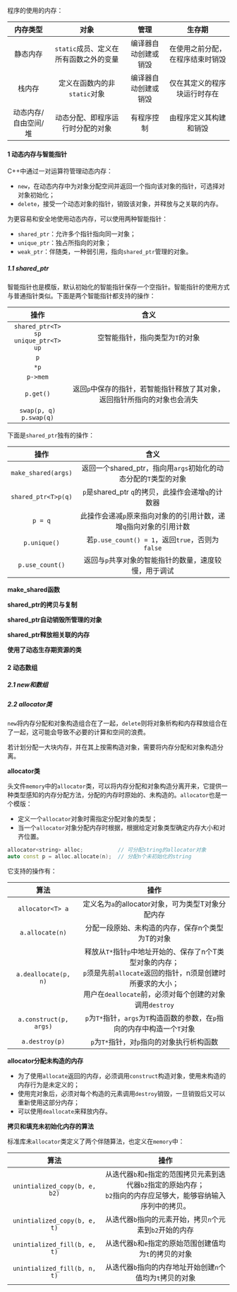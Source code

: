 程序的使用的内存：

|       内存类型       |                  对象                  |         管理         |              生存期              |
| :------------------: | :------------------------------------: | :------------------: | :------------------------------: |
|       静态内存       | `static`成员、定义在所有函数之外的变量 | 编译器自动创建或销毁 | 在使用之前分配，在程序结束时销毁 |
|        栈内存        |      定义在函数内的非`static`对象      | 编译器自动创建或销毁 |   仅在其定义的程序块运行时存在   |
| 动态内存/自由空间/堆 |    动态分配、即程序运行时分配的对象    |      有程序控制      |      由程序定义其构建和销毁      |



#### 1 动态内存与智能指针

C++中通过一对运算符管理动态内存：

- `new`，在动态内存中为对象分配空间并返回一个指向该对象的指针，可选择对对象初始化；
- `delete`，接受一个动态对象的指针，销毁该对象，并释放与之关联的内存。

为更容易和安全地使用动态内存，可以使用两种智能指针：

- `shared_ptr`：允许多个指针指向同一对象；
- `unique_ptr`：独占所指向的对象；
- `weak_ptr`：伴随类，一种弱引用，指向`shared_ptr`管理的对象。

##### 1.1 shared_ptr

智能指针也是模版，默认初始化的智能指针保存一个空指针。智能指针的使用方式与普通指针类似。下面是两个智能指针都支持的操作：

|                    操作                    |                             含义                             |
| :----------------------------------------: | :----------------------------------------------------------: |
| `shared_ptr<T> sp`<br />`unique_ptr<T> up` |               空智能指针，指向类型为`T`的对象                |
|                    `p`                     |                                                              |
|                    `*p`                    |                                                              |
|                  `p->mem`                  |                                                              |
|                 `p.get()`                  | 返回`p`中保存的指针，若智能指针释放了其对象，返回指针所指向的对象也会消失 |
|       `swap(p, q)`<br />`p.swap(q)`        |                                                              |

下面是`shared_ptr`独有的操作：

|        操作         |                             含义                             |
| :-----------------: | :----------------------------------------------------------: |
| `make_shared(args)` | 返回一个shared_ptr，指向用`args`初始化的动态分配的`T`类型的对象 |
| `shared_ptr<T>p(q)` |      `p`是shared_ptr `q`的拷贝，此操作会递增`q`的计数器      |
|       `p = q`       | 此操作会递减`p`原来指向对象的的引用计数，递增`q`指向对象的引用计数 |
|    `p.unique()`     |       若`p.use_count() = 1`，返回`true`，否则为`false`       |
|   `p.use_count()`   |    返回与`p`共享对象的智能指针的数量，速度较慢，用于调试     |

**make_shared函数**

**shared_ptr的拷贝与复制**

**shared_ptr自动销毁所管理的对象**

**shared_ptr释放相关联的内存**

**使用了动态生存期资源的类**



#### 2 动态数组

##### 2.1 new和数组

##### 2.2 allocator类

`new`将内存分配和对象构造组合在了一起，`delete`则将对象析构和内存释放组合在了一起，这可能会导致不必要的计算和空间的浪费。

若计划分配一大块内存，并在其上按需构造对象，需要将内存分配和对象构造分离。

**allocator类**

头文件`memory`中的`allocator`类，可以将内存分配和对象构造分离开来，它提供一种类型感知的内存分配方法，分配的内存时原始的、未构造的。`allocator`也是一个模版：

- 定义一个`allocator`对象时需指定分配对象的类型；
- 当一个`allocator`对象分配内存时根据，根据给定对象类型确定内存大小和对齐位置。

```cpp
allocator<string> alloc;           // 可分配string的allocator对象
auto const p = alloc.allocate(n);  // 分配n个未初始化的string
```

它支持的操作有：

|          算法          |                             操作                             |
| :--------------------: | :----------------------------------------------------------: |
|    `allocator<T> a`    |      定义名为`a`的allocator对象，可为类型T对象分配内存       |
|    `a.allocate(n)`     |       分配一段原始、未构造的内存，保存n个类型为T的对象       |
|  `a.deallocate(p, n)`  | 释放从`T*`指针`p`中地址开始的、保存了n个T类型对象的内存；<br />`p`须是先前`allocate`返回的指针，n须是创建时所要求的大小；<br />用户在`deallocate`前，必须对每个创建的对象调用`destroy` |
| `a.construct(p, args)` | `p`为`T*`指针，`args`为`T`构造函数的参数，在`p`指向的内存中构造一个`T`对象 |
|     `a.destroy(p)`     |          `p`为`T*`指针，对`p`指向的对象执行析构函数          |

**allocator分配未构造的内存**

- 为了使用`allocate`返回的内存，必须调用`construct`构造对象，使用未构造的内存行为是未定义的；
- 使用完对象后，必须对每个构造的元素调用`destroy`销毁，一旦销毁后又可以重新使用这部分内存；
- 可以使用`deallocate`来释放内存。

**拷贝和填充未初始化内存的算法**

标准库未`allocator`类定义了两个伴随算法，也定义在`memory`中：

|             算法              |                             操作                             |
| :---------------------------: | :----------------------------------------------------------: |
| `unintialized_copy(b, e, b2)` | 从迭代器`b`和`e`指定的范围拷贝元素到迭代器`b2`指定的原始内存；<br />`b2`指向的内存应足够大，能够容纳输入序列中的拷贝。 |
| `unintialized_copy(b, e, t)`  |   从迭代器`b`指向的元素开始，拷贝`n`个元素到`b2`开始的内存   |
| `unintialized_fill(b, e, t)`  |   从迭代器`b`和`e`指定的原始范围创建值均为`t`的拷贝的对象    |
| `unintialized_fill(b, n, t)`  |  从迭代器`b`指向的内存地址开始创建`n`个值均为`t`拷贝的对象   |

